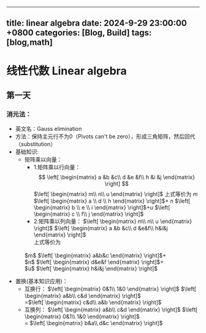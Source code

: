 ---
 title: linear algebra
 date: 2024-9-29 23:00:00 +0800
 categories: [Blog, Build]
 tags: [blog,math]
 ---

 
 # 线性代数 Linear algebra
## 第一天
### 消元法：
* 英文名：Gauss elimination
* 方法：保持主元行不为0（Pivots can't be zero），形成三角矩阵，然后回代（substitution）
* 基础知识:<ul>
* 矩阵乘以向量：<ul>
* 1.矩阵乘以行向量：
<br> $$
\left[
\begin{matrix}
a &b &c\\
d &e &f\\
h &i &j
\end{matrix}
\right]
$$
$\left[
\begin{matrix}
m\\
n\\
u
\end{matrix}
\right]$
上式等价为
$m$ $\left[
\begin{matrix}
a \\
d \\
h 
\end{matrix}
\right]$+
$n$ $\left[
\begin{matrix}
b \\
e \\
i 
\end{matrix}
\right]$+$u$ $\left[
\begin{matrix}
c \\
f\\
j 
\end{matrix}
\right]$
* 2.矩阵乘以列向量：
$\left[
\begin{matrix}
m\\
n\\
u
\end{matrix}
\right]$
$\left[
\begin{matrix} 
a &b &c\\
d &e&f\\
h&i&j
\end{matrix}
\right]$    
上式等价为
<br>
$m$ $\left[
\begin{matrix}
a&b&c
\end{matrix}
\right]$+<br>
$n$ $\left[
\begin{matrix}
d&e&f
\end{matrix}
\right]$+<br>
$u$ $\left[
\begin{matrix}
h&i&j
\end{matrix}
\right]$
</ul>

</ul>
  
* 置换(基本知识应用)：
  * 互换行：
$\left[
\begin{matrix}
0&1\\
1&0
\end{matrix}
\right]$ $\left[
\begin{matrix}
a&b\\
c&d
\end{matrix}
\right]$<br>=$\left[
\begin{matrix}
c&d\\
a&b
\end{matrix}
\right]$<ul>
* 互换列：
$\left[
\begin{matrix}
a&b\\
c&d
\end{matrix}
\right]$ $\left[
\begin{matrix}
0&1\\
1&0
\end{matrix}
\right]$<br>=
$\left[
\begin{matrix}
b&a\\
d&c
\end{matrix}
\right]$ </ul>
